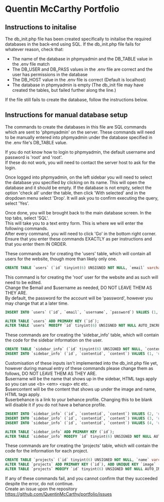 # Quentin McCarthy Portfolio

## Instructions to initalise
The db_init.php file has been created specifically to initalise the required databases in the back-end using SQL. If the db_init.php file fails for whatever reason, check that:
 - The name of the database in phpmyadmin and the DB_TABLE value in the .env file match
 - The DB_USER and DB_PASS values in the .env file are correct and the user has permissions in the database
 - The DB_HOST value in the .env file is correct (Default is localhost)
 - The database in phpmyadmin is empty (The db_init file may have created the tables, but failed further along the line.)

If the file still fails to create the database, follow the instructions below.

## Instructions for manual database setup
The commands to create the databases in this file are SQL commands which are sent to 'phpmyadmin' on the server. These commands will need to be manually entered into phpmyadmin under the database specified in the .env file's DB_TABLE value.

If you do not know how to login to phpmyadmin, the default username and password is 'root' and 'root'.<br />
If these do not work, you will need to contact the server host to ask for the login.

Once logged into phpmyadmin, on the left sidebar you will need to select the database you specified by clicking on its name. This will open the database and it should be empty. If the database is not empty, select the option 'check all' under the table, then click 'With selected' and in the dropdown menu select 'Drop'. It will ask you to confirm executing the query, select 'Yes'.

Once done, you will be brought back to the main database screen. In the top tabs, select 'SQL'.<br />
This will take you to a text entry form. This is where we will enter the following commands.<br />
After every command, you will need to click 'Go' in the bottom right corner.<br />
Ensure that you enter these commands EXACTLY as per instructions and that you enter them IN ORDER.<br />

These commands are for creating the 'users' table, which will contain all users for the website, though more than likely only one.

```sql
CREATE TABLE `users` (`id` tinyint(6) UNSIGNED NOT NULL, `email` varchar(254) CHARACTER SET utf8mb4 NOT NULL, `username` varchar(25) CHARACTER SET utf8mb4 NOT NULL, `password` varchar(100) CHARACTER SET utf8mb4 NOT NULL) ENGINE=InnoDB DEFAULT CHARSET=latin1;
```

This command is for creating the 'root' user for the website and as such will need to be edited.<br />
Change the $email and $username as needed, DO NOT LEAVE THEM AS THEY ARE.<br />
By default, the password for the account will be 'password', however you may change that at a later time.<br />
```sql
INSERT INTO `users` (`id`, `email`, `username`, `password`) VALUES (1, '$email', '$username', '$2y$10$94Z9UvCOefe6IfkVdWcMD.T63ziMk7mU2qRmyQPxy62pTr99Sp44y');
```

```sql
ALTER TABLE `users` ADD PRIMARY KEY (`id`);
ALTER TABLE `users` MODIFY `id` tinyint(6) UNSIGNED NOT NULL AUTO_INCREMENT, AUTO_INCREMENT=2;
```

These commands are for creating the 'sidebar_info' table, which will contain the code for the sidebar information on the user.

```sql
CREATE TABLE `sidebar_info` (`id` tinyint(6) UNSIGNED NOT NULL, `contentid` varchar(25) CHARACTER SET utf8mb4 NOT NULL, `content` varchar(1000) CHARACTER SET utf8mb4 NOT NULL) ENGINE=InnoDB DEFAULT CHARSET=latin1;
INSERT INTO `sidebar_info` (`id`, `contentid`, `content`) VALUES (1, 'userImage', 'default-userimage.png');
```

Customisation of these inputs isn't implemented into the db_init.php file yet, however during manual entry of these commands please change them as follows, DO NOT LEAVE THEM AS THEY ARE.<br />
$username will be the name that shows up in the sidebar, HTML tags apply so you can use \<b\> \<em\> \<sup\> etc etc.<br />
$usercontent will be the content that shows up under the image and name, HTML tags apply.<br />
$userbehance is a link to your behance profile. Changing this to be blank will disable it if you do not have a behance profile.<br />
```sql
INSERT INTO `sidebar_info` (`id`, `contentid`, `content`) VALUES (2, 'userName', '$username');
INSERT INTO `sidebar_info` (`id`, `contentid`, `content`) VALUES (3, 'userContent', '$usercontent');
INSERT INTO `sidebar_info` (`id`, `contentid`, `content`) VALUES (4, 'userBehance', '$userbehance');
```

```sql
ALTER TABLE `sidebar_info` ADD PRIMARY KEY (`id`);
ALTER TABLE `sidebar_info` MODIFY `id` tinyint(6) UNSIGNED NOT NULL AUTO_INCREMENT, AUTO_INCREMENT=4;
```

These commands are for creating the 'projects' table, which will contain the code for the information for each project.

```sql
CREATE TABLE `projects` (`id` tinyint(6) UNSIGNED NOT NULL, `name` varchar(100) CHARACTER SET utf8mb4 NOT NULL, `image` varchar(100) CHARACTER SET utf8mb4 NOT NULL, `description` varchar(1000) CHARACTER SET utf8mb4 NOT NULL) ENGINE=InnoDB DEFAULT CHARSET=latin1;
ALTER TABLE `projects` ADD PRIMARY KEY (`id`), ADD UNIQUE KEY `image` (`image`);
ALTER TABLE `projects` MODIFY `id` tinyint(6) UNSIGNED NOT NULL AUTO_INCREMENT;
```

If any of these commands fail, and you cannot confirm that they succeeded despite the error, do not continue.<br />
Create an issue upon the repository https://github.com/QuentinMcCarthy/portfolio/issues
